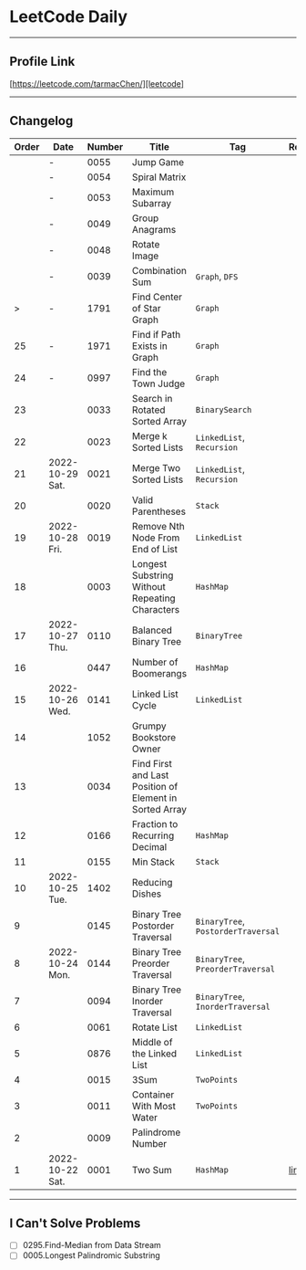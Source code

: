 # LeetCode Daily

---

## Profile Link
[https://leetcode.com/tarmacChen/][leetcode]

---

## Changelog

| Order | Date            | Number | Title                                                   | Tag                                | ReadMe       |
|-------|-----------------|--------|---------------------------------------------------------|------------------------------------|--------------|
|       | -               | 0055   | Jump Game                                               |                                    |              |
|       | -               | 0054   | Spiral Matrix                                           |                                    |              |
|       | -               | 0053   | Maximum Subarray                                        |                                    |              |
|       | -               | 0049   | Group Anagrams                                          |                                    |              |
|       | -               | 0048   | Rotate Image                                            |                                    |              |
|       | -               | 0039   | Combination Sum                                         | `Graph`, `DFS`                     |              |
| >     | -               | 1791   | Find Center of Star Graph                               | `Graph`                            |              |
| 25    | -               | 1971   | Find if Path Exists in Graph                            | `Graph`                            |              |
| 24    | -               | 0997   | Find the Town Judge                                     | `Graph`                            |              |
| 23    |                 | 0033   | Search in Rotated Sorted Array                          | `BinarySearch`                     |              |
| 22    |                 | 0023   | Merge k Sorted Lists                                    | `LinkedList`, `Recursion`          |              |
| 21    | 2022-10-29 Sat. | 0021   | Merge Two Sorted Lists                                  | `LinkedList`, `Recursion`          |              |
| 20    |                 | 0020   | Valid Parentheses                                       | `Stack`                            |              |
| 19    | 2022-10-28 Fri. | 0019   | Remove Nth Node From End of List                        | `LinkedList`                       |              |
| 18    |                 | 0003   | Longest Substring Without Repeating Characters          | `HashMap`                          |              |
| 17    | 2022-10-27 Thu. | 0110   | Balanced Binary Tree                                    | `BinaryTree`                       |              |
| 16    |                 | 0447   | Number of Boomerangs                                    | `HashMap`                          |              |
| 15    | 2022-10-26 Wed. | 0141   | Linked List Cycle                                       | `LinkedList`                       |              |
| 14    |                 | 1052   | Grumpy Bookstore Owner                                  |                                    |              |
| 13    |                 | 0034   | Find First and Last Position of Element in Sorted Array |                                    |              |
| 12    |                 | 0166   | Fraction to Recurring Decimal                           | `HashMap`                          |              |
| 11    |                 | 0155   | Min Stack                                               | `Stack`                            |              |
| 10    | 2022-10-25 Tue. | 1402   | Reducing Dishes                                         |                                    |              |
| 9     |                 | 0145   | Binary Tree Postorder Traversal                         | `BinaryTree`, `PostorderTraversal` |              |
| 8     | 2022-10-24 Mon. | 0144   | Binary Tree Preorder Traversal                          | `BinaryTree`, `PreorderTraversal`  |              |
| 7     |                 | 0094   | Binary Tree Inorder Traversal                           | `BinaryTree`, `InorderTraversal`   |              |
| 6     |                 | 0061   | Rotate List                                             | `LinkedList`                       |              |
| 5     |                 | 0876   | Middle of the Linked List                               | `LinkedList`                       |              |
| 4     |                 | 0015   | 3Sum                                                    | `TwoPoints`                        |              |
| 3     |                 | 0011   | Container With Most Water                               | `TwoPoints`                        |              |
| 2     |                 | 0009   | Palindrome Number                                       |                                    |              |
| 1     | 2022-10-22 Sat. | 0001   | Two Sum                                                 | `HashMap`                          | [link][0001] |

---

## I Can't Solve Problems 

- [ ] 0295.Find-Median from Data Stream
- [ ] 0005.Longest Palindromic Substring

[profile]: https://github.com/tarmacChen/LeetCode
[leetcode]: https://leetcode.com/tarmacChen/
[0001]: https://github.com/tarmacChen/LeetCode/tree/main/0001.TwoSum